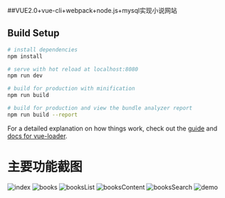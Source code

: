 ##VUE2.0+vue-cli+webpack+node.js+mysql实现小说网站

## Build Setup

``` bash
# install dependencies
npm install

# serve with hot reload at localhost:8080
npm run dev

# build for production with minification
npm run build

# build for production and view the bundle analyzer report
npm run build --report
```

For a detailed explanation on how things work, check out the [guide](http://vuejs-templates.github.io/webpack/) and [docs for vue-loader](http://vuejs.github.io/vue-loader).

# 主要功能截图

![index](./demo-show/index.png)
![books](./demo-show/books.png)
![booksList](./demo-show/booksList.png)
![booksContent](./demo-show/booksContent.png)
![booksSearch](./demo-show/booksSearch.png)
![demo](./demo-show/demo.gif)

